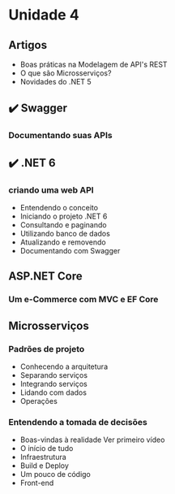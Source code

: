 # Unidade 4

## Artigos
- Boas práticas na Modelagem de API's REST
- O que são Microsserviços?
- Novidades do .NET 5

## :heavy_check_mark: Swagger
### Documentando suas APIs

## :heavy_check_mark: .NET 6
### criando uma web API

- Entendendo o conceito 
- Iniciando o projeto .NET 6
- Consultando e paginando
- Utilizando banco de dados
- Atualizando e removendo
- Documentando com Swagger

## ASP.NET Core 
### Um e-Commerce com MVC e EF Core

## Microsserviços
### Padrões de projeto
- Conhecendo a arquitetura 
- Separando serviços
- Integrando serviços
- Lidando com dados
- Operações

### Entendendo a tomada de decisões
- Boas-vindas à realidade Ver primeiro vídeo
- O início de tudo
- Infraestrutura
- Build e Deploy
- Um pouco de código
- Front-end